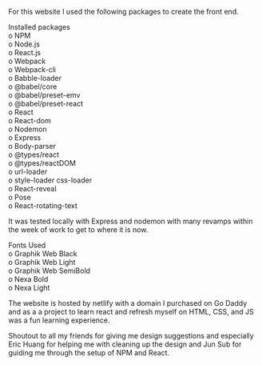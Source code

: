 For this website I used the following packages to create the front end.

Installed packages  
o	NPM  
o	Node.js  
o	React.js  
o	Webpack  
o	Webpack-cli  
o	Babble-loader  
o	@babel/core  
o	@babel/preset-emv  
o	@babel/preset-react  
o	React  
o	React-dom  
o	Nodemon  
o	Express  
o	Body-parser  
o	@types/react  
o	@types/reactDOM  
o	url-loader  
o	style-loader css-loader  
o	React-reveal  
o	Pose  
o	React-rotating-text  

It was tested locally with Express and nodemon with many revamps within the week of work to get to where it is now.

Fonts Used  
o   Graphik Web Black  
o   Graphik Web Light  
o   Graphik Web SemiBold  
o   Nexa Bold  
o   Nexa Light  

The website is hosted by netlify with a domain I purchased on Go Daddy and as a a project to learn react and refresh myself on HTML, CSS, and JS was a fun learning experience.

Shoutout to all my friends for giving me design suggestions and especially Eric Huang for helping me with cleaning up the design and Jun Sub for guiding me through the setup of NPM and React. 
